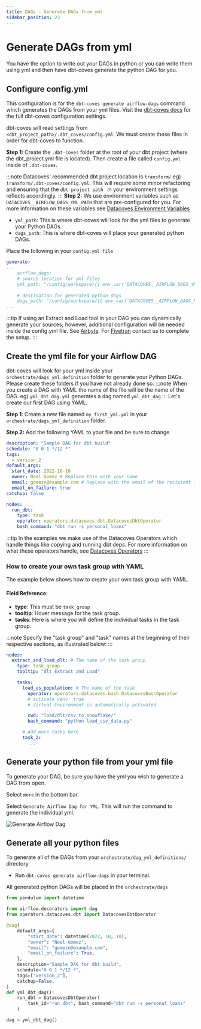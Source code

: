 ```yaml
---
title: DAGs - Generate DAGs from yml
sidebar_position: 23
---
```

# Generate DAGs from yml

You have the option to write out your DAGs in python or you can write them using yml and then have dbt-coves generate the python DAG for you.

## Configure config.yml
This configuration is for the `dbt-coves generate airflow-dags` command which generates the DAGs from your yml files. Visit the [dbt-coves docs](https://github.com/datacoves/dbt-coves?tab=readme-ov-file#settings) for the full dbt-coves configuration settings.

dbt-coves will read settings from `<dbt_project_path>/.dbt_coves/config.yml`. We must create these files in order for dbt-coves to function. 

**Step 1:** Create the `.dbt-coves` folder at the root of your dbt project (where the dbt_project.yml file is located). Then create a file called `config.yml` inside of `.dbt-coves`. 

:::note 
Datacoves' recommended dbt project location is `transform/` eg) `transform/.dbt-coves/config.yml`. This will require some minor refactoring and ensuring that the  `dbt project path ` in your environment settings reflects accordingly. 
:::
**Step 2:** We use environment variables such as `DATACOVES__AIRFLOW_DAGS_YML_PATH` that are pre-configured for you. For more information on these variables see [Datacoves Environment Variables](reference/vscode/datacoves-env-vars.md)
- `yml_path`: This is where dbt-coves will look for the yml files to generate your Python DAGs.
- `dags_path`: This is where dbt-coves will place your generated python DAGs.

Place the following in your `config.yml file`
```yml
generate:
...
    airflow_dags:
    # source location for yml files
    yml_path: "/config/workspace/{{ env_var('DATACOVES__AIRFLOW_DAGS_YML_PATH') }}"
    
    # destination for generated python dags
    dags_path: "/config/workspace/{{ env_var('DATACOVES__AIRFLOW_DAGS_PATH') }}"
...
```

:::tip 
If using an Extract and Load tool in your DAG you can dynamically generate your sources; however, additional configuration will be needed inside the config.yml file. See [Airbyte](./run-airbyte-sync-jobs#generate-dags-from-yml-with-dbt-coves). For [Fivetran](./run-fivetran-sync-jobs#configure-your-transform-dbt-coves-config-yml-file) contact us to complete the setup.
:::
## Create the yml file for your Airflow DAG

dbt-coves will look for your yml inside your `orchestrate/dags_yml_definition` folder to generate your Python DAGs. Please create these folders if you have not already done so.
:::note
When you create a DAG with YAML the name of the file will be the name of the DAG.
eg) `yml_dbt_dag.yml` generates a dag named `yml_dbt_dag`
:::
Let's create our first DAG using YAML. 

**Step 1**: Create a new file named `my_first_yml.yml` in your `orchestrate/dags_yml_definition` folder.

**Step 2:** Add the following YAML to your file and be sure to change 

```yml
description: "Sample DAG for dbt build"
schedule: "0 0 1 */12 *"
tags:
  - version_2
default_args:
  start_date: 2022-10-10
  owner: Noel Gomez # Replace this with your name
  email: gomezn@example.com # Replace with the email of the recipient for failures
  email_on_failure: true
catchup: false

nodes:
  run_dbt:
    type: task
    operator: operators.datacoves.dbt.DatacovesDbtOperator
    bash_command: "dbt run -s personal_loans" 
```
:::tip
In the examples we make use of the Datacoves Operators which handle things like copying and running dbt deps. For more information on what these operators handle, see [Datacoves Operators](reference/airflow/datacoves-operator.md)
:::
### How to create your own task group with YAML

The example below shows how to create your own task group with YAML.

#### Field Reference:

- **type**: This must be `task_group`
- **tooltip**: Hover message for the task group. 
- **tasks**: Here is where you will define the individual tasks in the task group.

:::note
Specify the "task group" and "task" names at the beginning of their respective sections, as illustrated below:
:::
```yaml
nodes:
  extract_and_load_dlt: # The name of the task group
    type: task_group
    tooltip: "dlt Extract and Load"

    tasks:
      load_us_population: # The name of the task 
        operator: operators.datacoves.bash.DatacovesBashOperator
        # activate_venv: true
        # Virtual Environment is automatically activated

        cwd: "load/dlt/csv_to_snowflake/"
        bash_command: "python load_csv_data.py"

      # Add more tasks here  
      task_2:
        ...  
```

## Generate your python file from your yml file
To generate your DAG, be sure you have the yml you wish to generate a DAG from open. 

Select `more` in the bottom bar.

Select `Generate Airflow Dag for YML`. This will run the command to generate the individual yml.

![Generate Airflow Dag](./assets/generate_airflow_dag.gif)


## Generate all your python files

To generate all of the DAGs from your `orchestrate/dag_yml_definitions/` directory

- Run `dbt-coves generate airflow-dags` in your terminal.

All generated python DAGs will be placed in the `orchestrate/dags`

```python
from pendulum import datetime

from airflow.decorators import dag
from operators.datacoves.dbt import DatacovesDbtOperator

@dag(
    default_args={
        "start_date": datetime(2022, 10, 10),
        "owner": "Noel Gomez",
        "email": "gomezn@example.com",
        "email_on_failure": True,
    },
    description="Sample DAG for dbt build",
    schedule="0 0 1 */12 *",
    tags=["version_2"],
    catchup=False,
)
def yml_dbt_dag():
    run_dbt = DatacovesDbtOperator(
        task_id="run_dbt", bash_command="dbt run -s personal_loans"
    )

dag = yml_dbt_dag()
```
